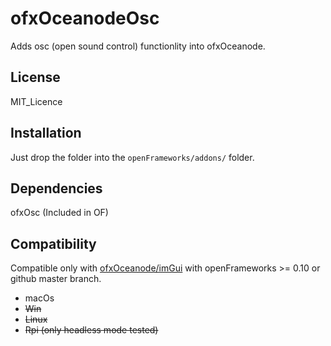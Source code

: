 ofxOceanodeOsc
=====================================

Adds osc (open sound control) functionlity into ofxOceanode.


License
-------
MIT_Licence

Installation
------------
Just drop the folder into the `openFrameworks/addons/` folder.

Dependencies
------------
ofxOsc (Included in OF)


Compatibility
------------
Compatible only with [ofxOceanode/imGui](https://github.com/PlaymodesStudio/ofxOceanode/tree/imGui)
with openFrameworks >=  0.10 or github master branch.
 - macOs
 - <s>Win</s>
 - <s>Linux</s>
 - <s>Rpi (only headless mode tested)</s>
